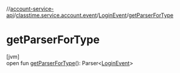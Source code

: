//[account-service-api](../../../index.md)/[classtime.service.account.event](../index.md)/[LoginEvent](index.md)/[getParserForType](get-parser-for-type.md)

# getParserForType

[jvm]\
open fun [getParserForType](get-parser-for-type.md)(): Parser&lt;[LoginEvent](index.md)&gt;

